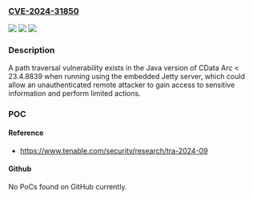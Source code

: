 ### [CVE-2024-31850](https://cve.mitre.org/cgi-bin/cvename.cgi?name=CVE-2024-31850)
![](https://img.shields.io/static/v1?label=Product&message=Arc&color=blue)
![](https://img.shields.io/static/v1?label=Version&message=0%3C%2023.4.8839%20&color=brighgreen)
![](https://img.shields.io/static/v1?label=Vulnerability&message=CWE-22%20Improper%20Limitation%20of%20a%20Pathname%20to%20a%20Restricted%20Directory%20('Path%20Traversal')&color=brighgreen)

### Description

A path traversal vulnerability exists in the Java version of CData Arc < 23.4.8839 when running using the embedded Jetty server, which could allow an unauthenticated remote attacker to gain access to sensitive information and perform limited actions.

### POC

#### Reference
- https://www.tenable.com/security/research/tra-2024-09

#### Github
No PoCs found on GitHub currently.

